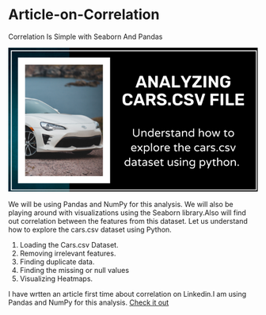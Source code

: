 # Article-on-Correlation 
Correlation Is Simple with Seaborn And Pandas

![alt text](https://github.com/abishekjames/Article-on-Correlation/blob/main/Featured_img_cars_csv-1024x576.png)

We will be using Pandas and NumPy for this analysis. We will also be playing around with visualizations using the Seaborn library.Also will find out correlation between the features from this dataset. Let us understand how to explore the cars.csv dataset using Python.
1. Loading the Cars.csv Dataset.
2. Removing irrelevant features.
3. Finding duplicate data.
4. Finding the missing or null values
5. Visualizing Heatmaps.

I have wrtten an article first time about correlation on Linkedin.I am using Pandas and NumPy for this analysis. [Check it out](https://www.linkedin.com/pulse/correlation-simple-seaborn-pandas-abishek-james/)
